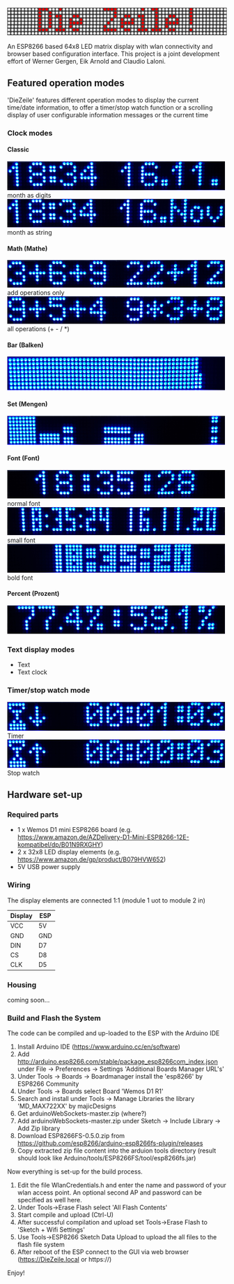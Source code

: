 ![DieZeile](/data/DieZeile.png?raw=true)

An ESP8266 based 64x8 LED matrix display with wlan connectivity and browser based configuration interface. This project is a joint development effort of Werner Gergen, Eik Arnold and Claudio Laloni.

<h2>Featured operation modes</h2>

'DieZeile' features different operation modes to display the current time/date information, to offer a timer/stop watch function or a scrolling display of user configurable information messages or the current time

<h3>Clock modes</h3>

<h4>Classic</h4>

![](/doc/Classic_digits.jpg?raw=true) month as digits
![](/doc/Classic_string.jpg?raw=true) month as string

<h4>Math (Mathe)</h4>

![](/doc/Mathe_add.jpg?raw=true) add operations only
![](/doc/Mathe_all.jpg?raw=true) all operations (+ - / *)

<h4>Bar (Balken)</h4>

![](/doc/Balken.jpg?raw=true) 

<h4>Set (Mengen)</h4>

![](/doc/Mengen.jpg?raw=true) 

<h4>Font (Font)</h4>

![](/doc/Font_normal.jpg?raw=true) normal font
![](/doc/Font_small.jpg?raw=true) small font
![](/doc/Font_bold.jpg?raw=true) bold font

<h4>Percent (Prozent)</h4>

![](/doc/Percent.jpg?raw=true) 

<h3>Text display modes</h3>

* Text
* Text clock

<h3>Timer/stop watch mode</h3>

![](/doc/Timer.jpg?raw=true) Timer
![](/doc/Stopwatch.jpg?raw=true) Stop watch

<h2>Hardware set-up</h2>

<h3>Required parts</h3>

* 1 x Wemos D1 mini ESP8266 board (e.g. https://www.amazon.de/AZDelivery-D1-Mini-ESP8266-12E-kompatibel/dp/B01N9RXGHY)
* 2 x 32x8 LED display elements (e.g. https://www.amazon.de/gp/product/B079HVW652)
* 5V USB power supply

<h3>Wiring</h3>

The display elements are connected 1:1 (module 1 uot to module 2 in)

| Display |  ESP   |
|---------|--------|
| VCC     | 5V     |
| GND     | GND    |
| DIN     | D7     |
| CS      | D8     |
| CLK     | D5     |

<h3>Housing</h3>
coming soon...

<h3>Build and Flash the System</h3>
The code can be compiled and up-loaded to the ESP with the Arduino IDE 

1. Install Arduino IDE (https://www.arduino.cc/en/software)
2. Add http://arduino.esp8266.com/stable/package_esp8266com_index.json under File -> Preferences -> Settings 'Additional Boards Manager URL's'
3. Under Tools -> Boards -> Boardmanager install the 'esp8266' by ESP8266 Community
4. Under Tools -> Boards select Board 'Wemos D1 R1'
5. Search and install under Tools -> Manage Libraries the library 'MD_MAX722XX' by majicDesigns
6. Get arduinoWebSockets-master.zip (where?)
7. Add arduinoWebSockets-master.zip under Sketch -> Include Library -> Add Zip library
8. Download ESP8266FS-0.5.0.zip from https://github.com/esp8266/arduino-esp8266fs-plugin/releases
9. Copy extracted zip file content into the arduion tools directory (result should look like Arduino/tools/ESP8266FS/tool/esp8266fs.jar)

Now everything is set-up for the build process.

1. Edit the file WlanCredentials.h and enter the name and password of your wlan access point. An optional second AP and password can be specified as well here.
2. Under Tools->Erase Flash select 'All Flash Contents'
3. Start compile and upload (Ctrl-U)
4. After successful compilation and upload set Tools->Erase Flash to 'Sketch + Wifi Settings'
5. Use Tools->ESP8266 Sketch Data Upload to upload the all files to the flash file system
6. After reboot of the ESP connect to the GUI via web browser (https://DieZeile.local or https://<ip-address>)
  
Enjoy!
